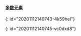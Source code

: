 #### [多数元素](https://leetcode-cn.com/problems/majority-element/)
{: id="20201112140743-4k59hel"}

{: id="20201112140745-vc0dxd8"}
